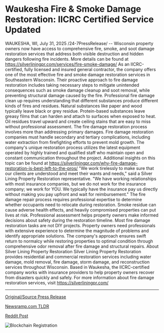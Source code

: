 # Waukesha Fire &amp; Smoke Damage Restoration: IICRC Certified Service Updated

WAUKESHA, WI, July 31, 2025 /24-7PressRelease/ -- Wisconsin property owners now have access to comprehensive fire, smoke, and soot damage restoration services that address both visible destruction and hidden dangers following fire incidents.  More details can be found at https://silverliningpr.com/services/fire-smoke-damage/  As an IICRC-certified, fully licensed and insured general contractor, the company offers one of the most effective fire and smoke damage restoration services in Southeastern Wisconsin. Their proactive approach to fire damage restoration includes taking necessary steps to mitigate unintended consequences such as smoke damage cleanup and soot removal, while preventing structural damage caused by the fire.  Professional fire damage clean up requires understanding that different substances produce different kinds of fires and residues. Natural substances like paper and wood typically leave black or grey residue. Protein-based substances leave greasy films that can harden and attach to surfaces when exposed to heat. Oil residues travel upward and create ceiling stains that are easy to miss without professional assessment.  The fire damage restoration process involves more than addressing primary damages. Fire damage restoration companies must handle secondary and tertiary complications, including water extraction from firefighting efforts to prevent mold growth. The company's unique restoration process utilizes the latest equipment operated by highly trained and qualified staff who maintain open and constant communication throughout the project.  Additional insights on this topic can be found at https://silverliningpr.com/why-fire-damage-restoration-is-best-left-to-the-pros/  "We work tirelessly to make sure that our clients are understood and meet their wants and needs," said a Silver Lining Property Restoration representative. "We have working relationships with most insurance companies, but we do not work for the insurance company; we work for YOU. We typically have the insurance pay us directly without making you pay upfront and wait for reimbursement."  The fire damage repair process requires professional expertise to determine whether occupants need to relocate during restoration. Smoke residue can cause adverse health effects, and heavily compromised properties can put lives at risk. Professional assessment helps property owners make informed decisions about safety during the restoration timeline.  Most fire damage restoration tasks are not DIY projects. Property owners need professionals with extensive experience to determine the magnitude of problems and identify appropriate solutions. The company's approach ensures swift return to normalcy while restoring properties to optimal condition through comprehensive odor removal after fire damage and structural repairs.  About Silver Lining Property Restoration  Silver Lining Property Restoration provides residential and commercial restoration services including water damage, mold removal, fire damage, storm damage, and reconstruction services throughout Wisconsin. Based in Waukesha, the IICRC-certified company works with insurance providers to help property owners recover from disasters quickly and safely.  For more information about fire damage restoration services, visit https://silverliningpr.com/ 

---

[Original/Source Press Release](https://www.24-7pressrelease.com/press-release/525412/waukesha-fire-smoke-damage-restoration-iicrc-certified-service-updated)
                    

[Newsramp.com TLDR](https://newsramp.com/curated-news/silver-lining-offers-top-tier-fire-damage-restoration-in-wisconsin/8189a260af41ac42333de76241651770) 

 



[Reddit Post](https://www.reddit.com/r/newsramp/comments/1mdv1o2/silver_lining_offers_toptier_fire_damage/) 



![Blockchain Registration](https://cdn.newsramp.app/24-7PressRelease/qrcode/257/31/loftP1lh.webp)